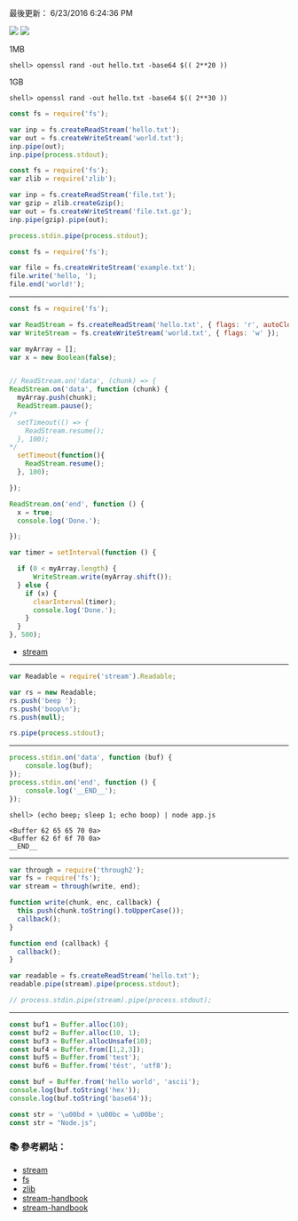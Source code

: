 
最後更新： 6/23/2016 6:24:36 PM         

![](http://i.imgur.com/ZagBbq3.jpg)
![](http://i.imgur.com/K6LPzRw.png)

1MB
```console
shell> openssl rand -out hello.txt -base64 $(( 2**20 ))
```

1GB
```console
shell> openssl rand -out hello.txt -base64 $(( 2**30 ))
```

```js
const fs = require('fs');

var inp = fs.createReadStream('hello.txt');
var out = fs.createWriteStream('world.txt');
inp.pipe(out);
inp.pipe(process.stdout);
```

```js
const fs = require('fs');
var zlib = require('zlib');

var inp = fs.createReadStream('file.txt');
var gzip = zlib.createGzip();
var out = fs.createWriteStream('file.txt.gz');
inp.pipe(gzip).pipe(out);
```

```js
process.stdin.pipe(process.stdout);
```

```js
const fs = require('fs');

var file = fs.createWriteStream('example.txt');
file.write('hello, ');
file.end('world!');
```


---

```js
const fs = require('fs');

var ReadStream = fs.createReadStream('hello.txt', { flags: 'r', autoClose: true, highWaterMark: 1024 * 16 });
var WriteStream = fs.createWriteStream('world.txt', { flags: 'w' });

var myArray = [];
var x = new Boolean(false);


// ReadStream.on('data', (chunk) => {
ReadStream.on('data', function (chunk) {
  myArray.push(chunk);
  ReadStream.pause();
/*
  setTimeout(() => {
    ReadStream.resume();
  }, 100);
*/
  setTimeout(function(){
    ReadStream.resume();
  }, 100);

});

ReadStream.on('end', function () {
  x = true;
  console.log('Done.');

});

var timer = setInterval(function () {

  if (0 < myArray.length) {
      WriteStream.write(myArray.shift()); 
  } else {
    if (x) {
      clearInterval(timer);
      console.log('Done.');
    }
  }
}, 500);
```

- [stream](https://nodejs.org/api/stream.html)

---

```js
var Readable = require('stream').Readable;

var rs = new Readable;
rs.push('beep ');
rs.push('boop\n');
rs.push(null);

rs.pipe(process.stdout);
```

---

```js
process.stdin.on('data', function (buf) {
    console.log(buf);
});
process.stdin.on('end', function () {
    console.log('__END__');
});
```

```console
shell> (echo beep; sleep 1; echo boop) | node app.js 
```

```
<Buffer 62 65 65 70 0a>
<Buffer 62 6f 6f 70 0a>
__END__
```

---

```js
var through = require('through2');
var fs = require('fs');
var stream = through(write, end);

function write(chunk, enc, callback) {
  this.push(chunk.toString().toUpperCase());
  callback();
}

function end (callback) {
  callback();
}

var readable = fs.createReadStream('hello.txt');
readable.pipe(stream).pipe(process.stdout);

// process.stdin.pipe(stream).pipe(process.stdout);
```

---
```js
const buf1 = Buffer.alloc(10);
const buf2 = Buffer.alloc(10, 1);
const buf3 = Buffer.allocUnsafe(10);
const buf4 = Buffer.from([1,2,3]);
const buf5 = Buffer.from('test');
const buf6 = Buffer.from('tést', 'utf8');

const buf = Buffer.from('hello world', 'ascii');
console.log(buf.toString('hex'));
console.log(buf.toString('base64'));

const str = '\u00bd + \u00bc = \u00be';
const str = "Node.js";

```


### :books: 參考網站：

- [stream](https://nodejs.org/api/stream.html)
- [fs](https://nodejs.org/api/fs.html)
- [zlib](https://nodejs.org/api/zlib.html)
- [stream-handbook](https://github.com/substack/stream-handbook)
- [stream-handbook](https://github.com/jabez128/stream-handbook)
